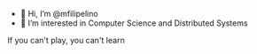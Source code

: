 - 👋 Hi, I’m @mfilipelino
- 👀 I’m interested in Computer Science and Distributed Systems 

If you can't play, you can't learn
<!---
mfilipelino/mfilipelino is a ✨ special ✨ repository because its `README.md` (this file) appears on your GitHub profile.
You can click the Preview link to take a look at your changes.
--->

